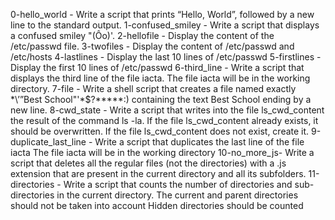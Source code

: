 0-hello_world - Write a script that prints “Hello, World”, followed by a new line to the standard output.
1-confused_smiley - Write a script that displays a confused smiley "(Ôo)'.
2-hellofile - Display the content of the /etc/passwd file.
3-twofiles - Display the content of /etc/passwd and /etc/hosts
4-lastlines - Display the last 10 lines of /etc/passwd
5-firstlines - Display the first 10 lines of /etc/passwd
6-third_line - Write a script that displays the third line of the file iacta. The file iacta will be in the working directory. 
7-file - Write a shell script that creates a file named exactly *\’”Best School"'\*$?*****:) containing the text Best School ending by a new line.
8-cwd_state - Write a script that writes into the file ls_cwd_content the result of the command ls -la. If the file ls_cwd_content already exists, it should be overwritten. If the file ls_cwd_content does not exist, create it.
9-duplicate_last_line - Write a script that duplicates the last line of the file iacta The file iacta will be in the working directory
10-no_more_js- Write a script that deletes all the regular files (not the directories) with a .js extension that are present in the current directory and all its subfolders.
11-directories - Write a script that counts the number of directories and sub-directories in the current directory. The current and parent directories should not be taken into account Hidden directories should be counted
